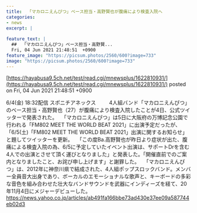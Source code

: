 ```yaml
---
title:  「マカロニえんぴつ」ベース担当・高野賢也が腹痛により検査入院へ  
categories:
- news
excerpt: |
  
feature_text: |
  ##  「マカロニえんぴつ」ベース担当・高野賢...
  Fri, 04 Jun 2021 21:48:51  +0900
feature_image: "https://picsum.photos/2560/600?image=733"
image: "https://picsum.photos/2560/600?image=733"
---
```


[https://hayabusa9.5ch.net/test/read.cgi/mnewsplus/1622810931/](https://hayabusa9.5ch.net/test/read.cgi/mnewsplus/1622810931/)
posted on Fri, 04 Jun 2021 21:48:51  +0900

<!--more-->

6/4(金) 18:32配信 スポニチアネックス 　 　4人組バンド「マカロニえんぴつ」のベース担当・高野賢也（27）が腹痛により検査入院したことが4日、公式ツイッターで発表された。 　「マカロニえんぴつ」は5日に大阪府の万博記念公園で行われる「FM802 MEET THE WORLD BEAT 2021」に出演予定だったが、「6/5(土)「FM802 MEET THE WORLD BEAT 2021」出演に関するお知らせ」と題してツイッターを更新。 　「この度Ba.高野賢也が昨日より症状が出た、腹痛による検査入院の為、6/5に予定していたイベント出演は、サポートDrを含む4人での出演とさせて頂く運びとなりました」と発表した。「開催直前でのご案内となりましたこと、お詫び申し上げます」と謝罪した。 　「マカロニえんぴつ」は、2012年に神奈川県で結成された、4人組ポップスロックバンド。メンバー全員音大出身であり、ボーカルのエモーショナルな歌声と、キーボードの多彩な音色を組み合わせた壮大なバンドサウンドを武器にインディーズを経て、20年11月4日にメジャーデビューした。 https://news.yahoo.co.jp/articles/ab491fa166bbe73ad430e37ee09a587744eb02d3
